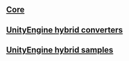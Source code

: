 ## [Core](com.dotsui.core)
## [UnityEngine hybrid converters](com.dotsui.hybrid)
## [UnityEngine hybrid samples](com.dotsui.hybrid-samples)
